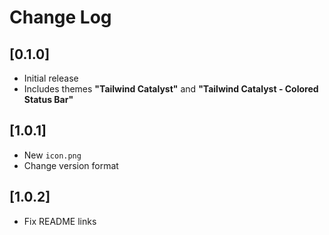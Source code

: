 # Change Log

## [0.1.0]

- Initial release
- Includes themes **"Tailwind Catalyst"** and **"Tailwind Catalyst - Colored Status Bar"**

## [1.0.1]

- New `icon.png`
- Change version format

## [1.0.2]

- Fix README links
